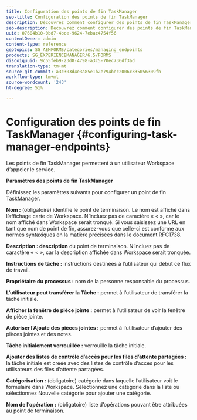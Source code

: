 ```yaml
---
title: Configuration des points de fin TaskManager
seo-title: Configuration des points de fin TaskManager
description: Découvrez comment configurer des points de fin TaskManager.
seo-description: Découvrez comment configurer des points de fin TaskManager.
uuid: 07604b10-0bd7-4bce-9624-7ebac4754f56
contentOwner: admin
content-type: reference
geptopics: SG_AEMFORMS/categories/managing_endpoints
products: SG_EXPERIENCEMANAGER/6.5/FORMS
discoiquuid: 9c55feb9-23d8-4798-a3c5-70ec736df3ad
translation-type: tm+mt
source-git-commit: a3c303d4e3a85e1b2e794bec2006c335056309fb
workflow-type: tm+mt
source-wordcount: '243'
ht-degree: 51%

---
```



# Configuration des points de fin TaskManager {#configuring-task-manager-endpoints}

Les points de fin TaskManager permettent à un utilisateur Workspace d’appeler le service.

**Paramètres des points de fin TaskManager**

Définissez les paramètres suivants pour configurer un point de fin TaskManager.

**Nom :** (obligatoire) identifie le point de terminaison. Le nom est affiché dans l’affichage carte de Workspace. N’incluez pas de caractère « &lt; », car le nom affiché dans Workspace serait tronqué. Si vous saisissez une URL en tant que nom de point de fin, assurez-vous que celle-ci est conforme aux normes syntaxiques en la matière précisées dans le document RFC1738.

**Description : description** du point de terminaison. N’incluez pas de caractère « &lt; », car la description affichée dans Workspace serait tronquée.

**Instructions de tâche :** instructions destinées à l’utilisateur qui début ce flux de travail.

**Propriétaire du processus :** nom de la personne responsable du processus.

**L’utilisateur peut transférer la Tâche :** permet à l’utilisateur de transférer la tâche initiale.

**Afficher la fenêtre de pièce jointe :** permet à l’utilisateur de voir la fenêtre de pièce jointe.

**Autoriser l’Ajoute des pièces jointes :** permet à l’utilisateur d’ajouter des pièces jointes et des notes.

**Tâche initialement verrouillée :** verrouille la tâche initiale.

**Ajouter des listes de contrôle d’accès pour les files d’attente partagées :** la tâche initiale est créée avec des listes de contrôle d’accès pour les utilisateurs des files d’attente partagées.

**Catégorisation :**  (obligatoire) catégorie dans laquelle l’utilisateur voit le formulaire dans Workspace. Sélectionnez une catégorie dans la liste ou sélectionnez Nouvelle catégorie pour ajouter une catégorie.

**Nom de l’opération :** (obligatoire) liste d’opérations pouvant être attribuées au point de terminaison.
